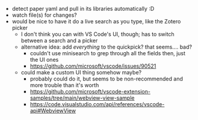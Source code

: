 * detect paper yaml and pull in its libraries automatically :D
* watch file(s) for changes?
* would be nice to have it do a live search as you type, like the Zotero picker
  * I don't think you can with VS Code's UI, though; has to switch between a search and a picker
  * alternative idea: add *everything* to the quickpick? that seems.... bad?
    * couldn't use minisearch to grep through all the fields then, just the UI ones
    * https://github.com/microsoft/vscode/issues/90521
  * could make a custom UI thing somehow maybe? 
    * probably could do it, but seems to be non-recommended and more trouble than it's worth
    * https://github.com/microsoft/vscode-extension-samples/tree/main/webview-view-sample
    * https://code.visualstudio.com/api/references/vscode-api#WebviewView


